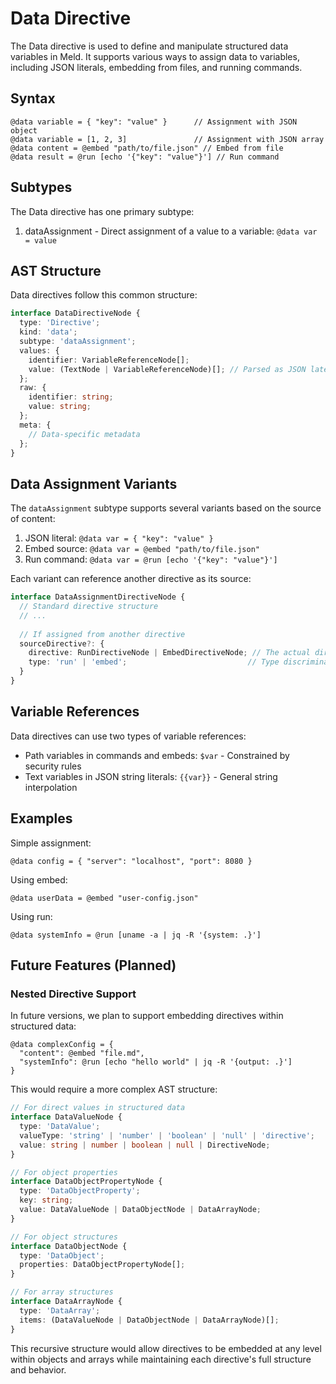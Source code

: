# Data Directive

The Data directive is used to define and manipulate structured data variables in Meld. It supports various ways to assign data to variables, including JSON literals, embedding from files, and running commands.

## Syntax

```
@data variable = { "key": "value" }      // Assignment with JSON object
@data variable = [1, 2, 3]               // Assignment with JSON array
@data content = @embed "path/to/file.json" // Embed from file
@data result = @run [echo '{"key": "value"}'] // Run command
```

## Subtypes

The Data directive has one primary subtype:

1. dataAssignment - Direct assignment of a value to a variable: `@data var = value`

## AST Structure

Data directives follow this common structure:

```typescript
interface DataDirectiveNode {
  type: 'Directive';
  kind: 'data';
  subtype: 'dataAssignment';
  values: {
    identifier: VariableReferenceNode[];
    value: (TextNode | VariableReferenceNode)[]; // Parsed as JSON later
  };
  raw: {
    identifier: string;
    value: string;
  };
  meta: {
    // Data-specific metadata
  };
}
```

## Data Assignment Variants

The `dataAssignment` subtype supports several variants based on the source of content:

1. JSON literal: `@data var = { "key": "value" }`
2. Embed source: `@data var = @embed "path/to/file.json"`
3. Run command: `@data var = @run [echo '{"key": "value"}']`

Each variant can reference another directive as its source:

```typescript
interface DataAssignmentDirectiveNode {
  // Standard directive structure
  // ...
  
  // If assigned from another directive
  sourceDirective?: {
    directive: RunDirectiveNode | EmbedDirectiveNode; // The actual directive
    type: 'run' | 'embed';                           // Type discriminator
  }
}
```

## Variable References

Data directives can use two types of variable references:
- Path variables in commands and embeds: `$var` - Constrained by security rules
- Text variables in JSON string literals: `{{var}}` - General string interpolation

## Examples

Simple assignment:
```
@data config = { "server": "localhost", "port": 8080 }
```

Using embed:
```
@data userData = @embed "user-config.json"
```

Using run:
```
@data systemInfo = @run [uname -a | jq -R '{system: .}']
```

## Future Features (Planned)

### Nested Directive Support

In future versions, we plan to support embedding directives within structured data:

```
@data complexConfig = { 
  "content": @embed "file.md",
  "systemInfo": @run [echo "hello world" | jq -R '{output: .}']
}
```

This would require a more complex AST structure:

```typescript
// For direct values in structured data
interface DataValueNode {
  type: 'DataValue';
  valueType: 'string' | 'number' | 'boolean' | 'null' | 'directive';
  value: string | number | boolean | null | DirectiveNode;
}

// For object properties
interface DataObjectPropertyNode {
  type: 'DataObjectProperty';
  key: string;
  value: DataValueNode | DataObjectNode | DataArrayNode;
}

// For object structures
interface DataObjectNode {
  type: 'DataObject';
  properties: DataObjectPropertyNode[];
}

// For array structures
interface DataArrayNode {
  type: 'DataArray';
  items: (DataValueNode | DataObjectNode | DataArrayNode)[];
}
```

This recursive structure would allow directives to be embedded at any level within objects and arrays while maintaining each directive's full structure and behavior.